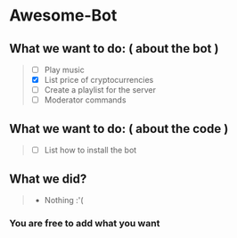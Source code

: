 # Awesome-Bot

## What we want to do: ( about the bot )
  >- [ ]  Play music
  >- [X]  List price of cryptocurrencies
  >- [ ]  Create a playlist for the server
  >- [ ]  Moderator commands
  
## What we want to do: ( about the code )
  >- [ ]  List how to install the bot
  
## What we did?
  >- Nothing :'(
  
### You are free to add what you want
